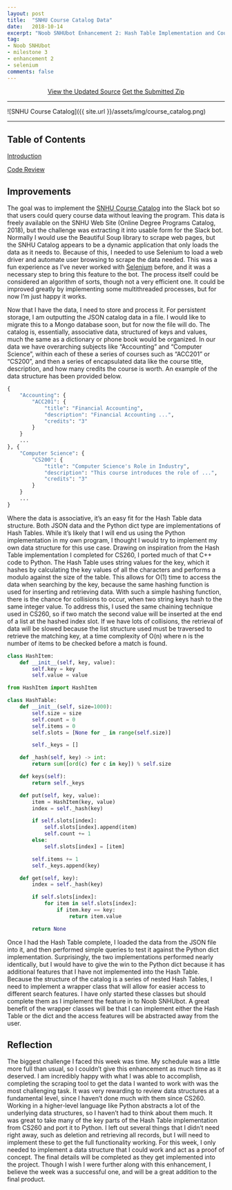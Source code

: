 ```yaml
---
layout: post
title:  "SNHU Course Catalog Data"
date:   2018-10-14
excerpt: "Noob SNHUbot Enhancement 2: Hash Table Implementation and Course Catalog Web Scraping with Selenium."
tag:
- Noob SNHUbot
- milestone 3
- enhancement 2
- selenium
comments: false
---
```


<center><a href="https://github.com/gsfellis/snhu_scrape" target="_blank" class="btn btn-success">View the Updated Source</a> <a href="{{ site.url }}/assets/submissions/snhu_scrape-master.zip" class="btn btn-warning">Get the Submitted Zip</a></center>

---

![SNHU Course Catalog]({{ site.url }}/assets/img/course_catalog.png)

---

## Table of Contents

[Introduction](#improvements)

[Code Review](#reflection)

## Improvements

The goal was to implement the [SNHU Course Catalog](https://www.snhu.edu/admission/academic-catalogs/coce-catalog#/courses) into the Slack bot so that users could query course data without leaving the program.  This data is freely available on the SNHU Web Site (Online Degree Programs Catalog, 2018), but the challenge was extracting it into usable form for the Slack bot.  Normally I would use the Beautiful Soup library to scrape web pages, but the SNHU Catalog appears to be a dynamic application that only loads the data as it needs to.  Because of this, I needed to use Selenium to load a web driver and automate user browsing to scrape the data needed.  This was a fun experience as I’ve never worked with [Selenium](https://www.seleniumhq.org/) before, and it was a necessary step to bring this feature to the bot.  The process itself could be considered an algorithm of sorts, though not a very efficient one.  It could be improved greatly by implementing some multithreaded processes, but for now I’m just happy it works.

Now that I have the data, I need to store and process it.  For persistent storage, I am outputting the JSON catalog data in a file.  I would like to migrate this to a Mongo database soon, but for now the file will do.  The catalog is, essentially, associative data, structured of keys and values, much the same as a dictionary or phone book would be organized.  In our data we have overarching subjects like “Accounting” and “Computer Science”, within each of these a series of courses such as “ACC201” or “CS200”, and then a series of encapsulated data like the course title, description, and how many credits the course is worth.  An example of the data structure has been provided below.

```python
{
    "Accounting": {
        "ACC201": {
            "title": "Financial Accounting",
            "description": "Financial Accounting ...",
            "credits": "3"
        }
    }
    ...
}, {
    "Computer Science": {
        "CS200": {
            "title": "Computer Science's Role in Industry",
            "description": "This course introduces the role of ...",
            "credits": "3"
        }
    }
    ...
}
```

Where the data is associative, it’s an easy fit for the Hash Table data structure.  Both JSON data and the Python dict type are implementations of Hash Tables.  While it’s likely that I will end us using the Python implementation in my own program, I thought I would try to implement my own data structure for this use case.  Drawing on inspiration from the Hash Table implementation I completed for CS260, I ported much of that C++ code to Python.  The Hash Table uses string values for the key, which it hashes by calculating the key values of all the characters and performs a modulo against the size of the table.  This allows for O(1) time to access the data when searching by the key, because the same hashing function is used for inserting and retrieving data.  With such a simple hashing function, there is the chance for collisions to occur, when two string keys hash to the same integer value.  To address this, I used the same chaining technique used in CS260, so if two match the second value will be inserted at the end of a list at the hashed index slot.  If we have lots of collisions, the retrieval of data will be slowed because the list structure used must be traversed to retrieve the matching key, at a time complexity of O(n) where n is the number of items to be checked before a match is found.

```python
class HashItem:
    def __init__(self, key, value):
        self.key = key
        self.value = value
```

```python
from HashItem import HashItem

class HashTable:
    def __init__(self, size=1000):
        self.size = size
        self.count = 0
        self.items = 0
        self.slots = [None for _ in range(self.size)]

        self._keys = []

    def _hash(self, key) -> int:
        return sum([ord(c) for c in key]) % self.size

    def keys(self):
        return self._keys

    def put(self, key, value):
        item = HashItem(key, value)
        index = self._hash(key)

        if self.slots[index]:
            self.slots[index].append(item)
            self.count += 1
        else:
            self.slots[index] = [item]

        self.items += 1
        self._keys.append(key)

    def get(self, key):
        index = self._hash(key)

        if self.slots[index]:
            for item in self.slots[index]:
                if item.key == key:
                    return item.value

        return None
```

Once I had the Hash Table complete, I loaded the data from the JSON file into it, and then performed simple queries to test it against the Python dict implementation.  Surprisingly, the two implementations performed nearly identically, but I would have to give the win to the Python dict because it has additional features that I have not implemented into the Hash Table. Because the structure of the catalog is a series of nested Hash Tables, I need to implement a wrapper class that will allow for easier access to different search features.  I have only started these classes but should complete them as I implement the feature in to Noob SNHUbot.  A great benefit of the wrapper classes will be that I can implement either the Hash Table or the dict and the access features will be abstracted away from the user.

## Reflection

The biggest challenge I faced this week was time.  My schedule was a little more full than usual, so I couldn’t give this enhancement as much time as it deserved.  I am incredibly happy with what I was able to accomplish, completing the scraping tool to get the data I wanted to work with was the most challenging task.  It was very rewarding to review data structures at a fundamental level, since I haven’t done much with them since CS260.  Working in a higher-level language like Python abstracts a lot of the underlying data structures, so I haven’t had to think about them much.  It was great to take many of the key parts of the Hash Table implementation from CS260 and port it to Python.  I left out several things that I didn’t need right away, such as deletion and retrieving all records, but I will need to implement these to get the full functionality working.  For this week, I only needed to implement a data structure that I could work and act as a proof of concept.  The final details will be completed as they get implemented into the project.  Though I wish I were further along with this enhancement, I believe the week was a successful one, and will be a great addition to the final product.
